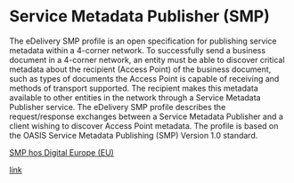 # Service Metadata Publisher (SMP)

The eDelivery SMP profile is an open specification for publishing service metadata within a 4-corner network. To successfully send a business document in a 4-corner network, an entity must be able to discover critical metadata about the recipient (Access Point) of the business document, such as types of documents the Access Point is capable of receiving and methods of transport supported. The recipient makes this metadata available to other entities in the network through a Service Metadata Publisher service. The eDelivery SMP profile describes the request/response exchanges between a Service Metadata Publisher and a client wishing to discover Access Point metadata. The profile is based on the OASIS Service Metadata Publishing (SMP) Version 1.0 standard. 

<a href="https://ec.europa.eu/digital-building-blocks/wikis/display/DIGITAL/SMP" target="_blank">SMP hos Digital Europe (EU)</a>

[link](ehmiSMP_Registrations.md)
